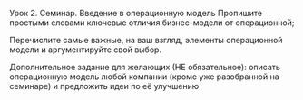 Урок 2. Семинар. Введение в операционную модель
Пропишите простыми словами ключевые отличия бизнес-модели от операционной;

Перечислите самые важные, на ваш взгляд, элементы операционной модели и аргументируйте свой выбор.

Дополнительное задание для желающих (НЕ обязательное): описать операционную модель любой компании (кроме уже разобранной на семинаре) и предложить идеи по её улучшению